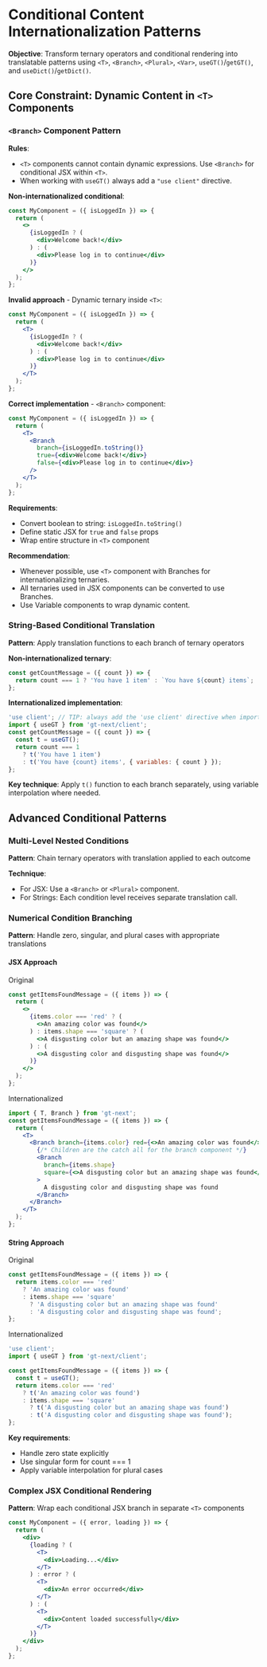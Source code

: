 # Conditional Content Internationalization Patterns

**Objective**: Transform ternary operators and conditional rendering into translatable patterns using `<T>`, `<Branch>`, `<Plural>`, `<Var>`, `useGT()`/`getGT()`, and `useDict()`/`getDict()`.

## Core Constraint: Dynamic Content in `<T>` Components

### `<Branch>` Component Pattern

**Rules**:

- `<T>` components cannot contain dynamic expressions. Use `<Branch>` for conditional JSX within `<T>`.
- When working with `useGT()` always add a `"use client"` directive.

**Non-internationalized conditional**:

```jsx
const MyComponent = ({ isLoggedIn }) => {
  return (
    <>
      {isLoggedIn ? (
        <div>Welcome back!</div>
      ) : (
        <div>Please log in to continue</div>
      )}
    </>
  );
};
```

**Invalid approach** - Dynamic ternary inside `<T>`:

```jsx
const MyComponent = ({ isLoggedIn }) => {
  return (
    <T>
      {isLoggedIn ? (
        <div>Welcome back!</div>
      ) : (
        <div>Please log in to continue</div>
      )}
    </T>
  );
};
```

**Correct implementation** - `<Branch>` component:

```jsx
const MyComponent = ({ isLoggedIn }) => {
  return (
    <T>
      <Branch
        branch={isLoggedIn.toString()}
        true={<div>Welcome back!</div>}
        false={<div>Please log in to continue</div>}
      />
    </T>
  );
};
```

**Requirements**:

- Convert boolean to string: `isLoggedIn.toString()`
- Define static JSX for `true` and `false` props
- Wrap entire structure in `<T>` component

**Recommendation**:

- Whenever possible, use `<T>` component with Branches for internationalizing ternaries.
- All ternaries used in JSX components can be converted to use Branches.
- Use Variable components to wrap dynamic content.

### String-Based Conditional Translation

**Pattern**: Apply translation functions to each branch of ternary operators

**Non-internationalized ternary**:

```jsx
const getCountMessage = ({ count }) => {
  return count === 1 ? 'You have 1 item' : `You have ${count} items`;
};
```

**Internationalized implementation**:

```jsx
'use client'; // TIP: always add the 'use client' directive when importing useGT()
import { useGT } from 'gt-next/client';
const getCountMessage = ({ count }) => {
  const t = useGT();
  return count === 1
    ? t('You have 1 item')
    : t('You have {count} items', { variables: { count } });
};
```

**Key technique**: Apply `t()` function to each branch separately, using variable interpolation where needed.

## Advanced Conditional Patterns

### Multi-Level Nested Conditions

**Pattern**: Chain ternary operators with translation applied to each outcome

**Technique**:

- For JSX: Use a `<Branch>` or `<Plural>` component.
- For Strings: Each condition level receives separate translation call.

### Numerical Condition Branching

**Pattern**: Handle zero, singular, and plural cases with appropriate translations

#### JSX Approach

Original

```jsx
const getItemsFoundMessage = ({ items }) => {
  return (
    <>
      {items.color === 'red' ? (
        <>An amazing color was found</>
      ) : items.shape === 'square' ? (
        <>A disgusting color but an amazing shape was found</>
      ) : (
        <>A disgusting color and disgusting shape was found</>
      )}
    </>
  );
};
```

Internationalized

```jsx
import { T, Branch } from 'gt-next';
const getItemsFoundMessage = ({ items }) => {
  return (
    <T>
      <Branch branch={items.color} red={<>An amazing color was found</>}>
        {/* Children are the catch all for the branch component */}
        <Branch
          branch={items.shape}
          square={<>A disgusting color but an amazing shape was found</>}
        >
          A disgusting color and disgusting shape was found
        </Branch>
      </Branch>
    </T>
  );
};
```

#### String Approach

Original

```jsx
const getItemsFoundMessage = ({ items }) => {
  return items.color === 'red'
    ? 'An amazing color was found'
    : items.shape === 'square'
      ? 'A disgusting color but an amazing shape was found'
      : 'A disgusting color and disgusting shape was found';
};
```

Internationalized

```jsx
'use client';
import { useGT } from 'gt-next/client';

const getItemsFoundMessage = ({ items }) => {
  const t = useGT();
  return items.color === 'red'
    ? t('An amazing color was found')
    : items.shape === 'square'
      ? t('A disgusting color but an amazing shape was found')
      : t('A disgusting color and disgusting shape was found');
};
```

**Key requirements**:

- Handle zero state explicitly
- Use singular form for count === 1
- Apply variable interpolation for plural cases

### Complex JSX Conditional Rendering

**Pattern**: Wrap each conditional JSX branch in separate `<T>` components

```jsx
const MyComponent = ({ error, loading }) => {
  return (
    <div>
      {loading ? (
        <T>
          <div>Loading...</div>
        </T>
      ) : error ? (
        <T>
          <div>An error occurred</div>
        </T>
      ) : (
        <T>
          <div>Content loaded successfully</div>
        </T>
      )}
    </div>
  );
};
```
